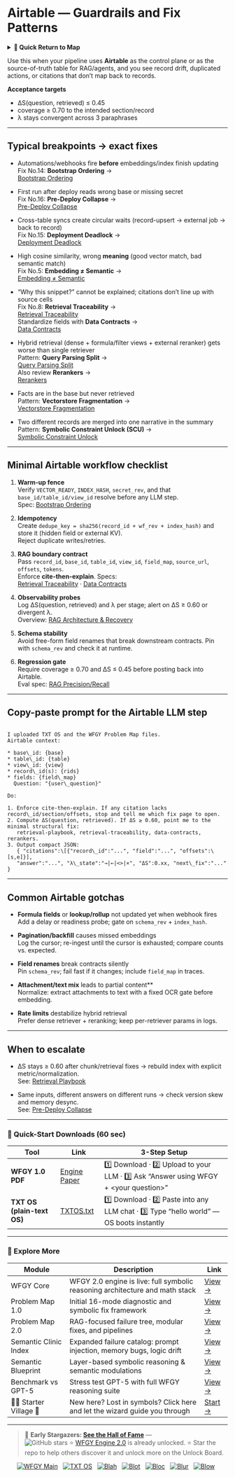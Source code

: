 # Airtable — Guardrails and Fix Patterns

<details>
  <summary><strong>🧭 Quick Return to Map</strong></summary>

<br>

  > You are in a sub-page of **Automation Platforms**.  
  > To reorient, go back here:  
  >
  > - [**Automation Platforms** — stabilize no-code workflows and integrations](./README.md)  
  > - [**WFGY Global Fix Map** — main Emergency Room, 300+ structured fixes](../README.md)  
  > - [**WFGY Problem Map 1.0** — 16 reproducible failure modes](../../README.md)  
  >
  > Think of this page as a desk within a ward.  
  > If you need the full triage and all prescriptions, return to the Emergency Room lobby.
</details>

Use this when your pipeline uses **Airtable** as the control plane or as the source-of-truth table for RAG/agents, and you see record drift, duplicated actions, or citations that don’t map back to records.

**Acceptance targets**
- ΔS(question, retrieved) ≤ 0.45
- coverage ≥ 0.70 to the intended section/record
- λ stays convergent across 3 paraphrases

---

## Typical breakpoints → exact fixes

- Automations/webhooks fire **before** embeddings/index finish updating  
  Fix No.14: **Bootstrap Ordering** →  
  [Bootstrap Ordering](https://github.com/onestardao/WFGY/blob/main/ProblemMap/bootstrap-ordering.md)

- First run after deploy reads wrong base or missing secret  
  Fix No.16: **Pre-Deploy Collapse** →  
  [Pre-Deploy Collapse](https://github.com/onestardao/WFGY/blob/main/ProblemMap/predeploy-collapse.md)

- Cross-table syncs create circular waits (record-upsert → external job → back to record)  
  Fix No.15: **Deployment Deadlock** →  
  [Deployment Deadlock](https://github.com/onestardao/WFGY/blob/main/ProblemMap/deployment-deadlock.md)

- High cosine similarity, wrong **meaning** (good vector match, bad semantic match)  
  Fix No.5: **Embedding ≠ Semantic** →  
  [Embedding ≠ Semantic](https://github.com/onestardao/WFGY/blob/main/ProblemMap/embedding-vs-semantic.md)

- “Why this snippet?” cannot be explained; citations don’t line up with source cells  
  Fix No.8: **Retrieval Traceability** →  
  [Retrieval Traceability](https://github.com/onestardao/WFGY/blob/main/ProblemMap/retrieval-traceability.md)  
  Standardize fields with **Data Contracts** →  
  [Data Contracts](https://github.com/onestardao/WFGY/blob/main/ProblemMap/data-contracts.md)

- Hybrid retrieval (dense + formula/filter views + external reranker) gets worse than single retriever  
  Pattern: **Query Parsing Split** →  
  [Query Parsing Split](https://github.com/onestardao/WFGY/blob/main/ProblemMap/patterns/pattern_query_parsing_split.md)  
  Also review **Rerankers** →  
  [Rerankers](https://github.com/onestardao/WFGY/blob/main/ProblemMap/rerankers.md)

- Facts are in the base but never retrieved  
  Pattern: **Vectorstore Fragmentation** →  
  [Vectorstore Fragmentation](https://github.com/onestardao/WFGY/blob/main/ProblemMap/patterns/pattern_vectorstore_fragmentation.md)

- Two different records are merged into one narrative in the summary  
  Pattern: **Symbolic Constraint Unlock (SCU)** →  
  [Symbolic Constraint Unlock](https://github.com/onestardao/WFGY/blob/main/ProblemMap/patterns/pattern_symbolic_constraint_unlock.md)

---

## Minimal Airtable workflow checklist

1) **Warm-up fence**  
   Verify `VECTOR_READY`, `INDEX_HASH`, `secret_rev`, and that `base_id/table_id/view_id` resolve before any LLM step.  
   Spec: [Bootstrap Ordering](https://github.com/onestardao/WFGY/blob/main/ProblemMap/bootstrap-ordering.md)

2) **Idempotency**  
   Create `dedupe_key = sha256(record_id + wf_rev + index_hash)` and store it (hidden field or external KV).  
   Reject duplicate writes/retries.

3) **RAG boundary contract**  
   Pass `record_id`, `base_id`, `table_id`, `view_id`, `field_map`, `source_url`, `offsets`, `tokens`.  
   Enforce **cite-then-explain**. Specs:  
   [Retrieval Traceability](https://github.com/onestardao/WFGY/blob/main/ProblemMap/retrieval-traceability.md) ·
   [Data Contracts](https://github.com/onestardao/WFGY/blob/main/ProblemMap/data-contracts.md)

4) **Observability probes**  
   Log ΔS(question, retrieved) and λ per stage; alert on ΔS ≥ 0.60 or divergent λ.  
   Overview: [RAG Architecture & Recovery](https://github.com/onestardao/WFGY/blob/main/ProblemMap/rag-architecture-and-recovery.md)

5) **Schema stability**  
   Avoid free-form field renames that break downstream contracts. Pin with `schema_rev` and check it at runtime.

6) **Regression gate**  
   Require coverage ≥ 0.70 and ΔS ≤ 0.45 before posting back into Airtable.  
   Eval spec: [RAG Precision/Recall](https://github.com/onestardao/WFGY/blob/main/ProblemMap/eval/eval_rag_precision_recall.md)

---

## Copy-paste prompt for the Airtable LLM step

```

I uploaded TXT OS and the WFGY Problem Map files.
Airtable context:

* base\_id: {base}
* table\_id: {table}
* view\_id: {view}
* record\_id(s): {rids}
* fields: {field\_map}
  Question: "{user\_question}"

Do:

1. Enforce cite-then-explain. If any citation lacks record\_id/section/offsets, stop and tell me which fix page to open.
2. Compute ΔS(question, retrieved). If ΔS ≥ 0.60, point me to the minimal structural fix:
   retrieval-playbook, retrieval-traceability, data-contracts, rerankers.
3. Output compact JSON:
   { "citations":\[{"record\_id":"...", "field":"...", "offsets":\[s,e]}],
   "answer":"...", "λ\_state":"→|←|<>|×", "ΔS":0.xx, "next\_fix":"..." }

```

---

## Common Airtable gotchas

- **Formula fields** or **lookup/rollup** not updated yet when webhook fires  
  Add a delay or readiness probe; gate on `schema_rev` + `index_hash`.

- **Pagination/backfill** causes missed embeddings  
  Log the cursor; re-ingest until the cursor is exhausted; compare counts vs. expected.

- **Field renames** break contracts silently  
  Pin `schema_rev`; fail fast if it changes; include `field_map` in traces.

- **Attachment/text mix** leads to partial content**  
  Normalize: extract attachments to text with a fixed OCR gate before embedding.

- **Rate limits** destabilize hybrid retrieval  
  Prefer dense retriever + reranking; keep per-retriever params in logs.

---

## When to escalate

- ΔS stays ≥ 0.60 after chunk/retrieval fixes → rebuild index with explicit metric/normalization.  
  See: [Retrieval Playbook](https://github.com/onestardao/WFGY/blob/main/ProblemMap/retrieval-playbook.md)

- Same inputs, different answers on different runs → check version skew and memory desync.  
  See: [Pre-Deploy Collapse](https://github.com/onestardao/WFGY/blob/main/ProblemMap/predeploy-collapse.md)

---

### 🔗 Quick-Start Downloads (60 sec)

| Tool | Link | 3-Step Setup |
|------|------|--------------|
| **WFGY 1.0 PDF** | [Engine Paper](https://github.com/onestardao/WFGY/blob/main/I_am_not_lizardman/WFGY_All_Principles_Return_to_One_v1.0_PSBigBig_Public.pdf) | 1️⃣ Download · 2️⃣ Upload to your LLM · 3️⃣ Ask “Answer using WFGY + \<your question>” |
| **TXT OS (plain-text OS)** | [TXTOS.txt](https://github.com/onestardao/WFGY/blob/main/OS/TXTOS.txt) | 1️⃣ Download · 2️⃣ Paste into any LLM chat · 3️⃣ Type “hello world” — OS boots instantly |

---

### 🧭 Explore More

| Module                | Description                                              | Link     |
|-----------------------|----------------------------------------------------------|----------|
| WFGY Core             | WFGY 2.0 engine is live: full symbolic reasoning architecture and math stack | [View →](https://github.com/onestardao/WFGY/tree/main/core/README.md) |
| Problem Map 1.0       | Initial 16-mode diagnostic and symbolic fix framework    | [View →](https://github.com/onestardao/WFGY/tree/main/ProblemMap/README.md) |
| Problem Map 2.0       | RAG-focused failure tree, modular fixes, and pipelines   | [View →](https://github.com/onestardao/WFGY/blob/main/ProblemMap/rag-architecture-and-recovery.md) |
| Semantic Clinic Index | Expanded failure catalog: prompt injection, memory bugs, logic drift | [View →](https://github.com/onestardao/WFGY/blob/main/ProblemMap/SemanticClinicIndex.md) |
| Semantic Blueprint    | Layer-based symbolic reasoning & semantic modulations   | [View →](https://github.com/onestardao/WFGY/tree/main/SemanticBlueprint/README.md) |
| Benchmark vs GPT-5    | Stress test GPT-5 with full WFGY reasoning suite         | [View →](https://github.com/onestardao/WFGY/tree/main/benchmarks/benchmark-vs-gpt5/README.md) |
| 🧙‍♂️ Starter Village 🏡 | New here? Lost in symbols? Click here and let the wizard guide you through | [Start →](https://github.com/onestardao/WFGY/blob/main/StarterVillage/README.md) |

---

> 👑 **Early Stargazers: [See the Hall of Fame](https://github.com/onestardao/WFGY/tree/main/stargazers)** —  
> <img src="https://img.shields.io/github/stars/onestardao/WFGY?style=social" alt="GitHub stars"> ⭐ [WFGY Engine 2.0](https://github.com/onestardao/WFGY/blob/main/core/README.md) is already unlocked. ⭐ Star the repo to help others discover it and unlock more on the Unlock Board.

<div align="center">

[![WFGY Main](https://img.shields.io/badge/WFGY-Main-red?style=flat-square)](https://github.com/onestardao/WFGY)
&nbsp;
[![TXT OS](https://img.shields.io/badge/TXT%20OS-Reasoning%20OS-orange?style=flat-square)](https://github.com/onestardao/WFGY/tree/main/OS)
&nbsp;
[![Blah](https://img.shields.io/badge/Blah-Semantic%20Embed-yellow?style=flat-square)](https://github.com/onestardao/WFGY/tree/main/OS/BlahBlahBlah)
&nbsp;
[![Blot](https://img.shields.io/badge/Blot-Persona%20Core-green?style=flat-square)](https://github.com/onestardao/WFGY/tree/main/OS/BlotBlotBlot)
&nbsp;
[![Bloc](https://img.shields.io/badge/Bloc-Reasoning%20Compiler-blue?style=flat-square)](https://github.com/onestardao/WFGY/tree/main/OS/BlocBlocBloc)
&nbsp;
[![Blur](https://img.shields.io/badge/Blur-Text2Image%20Engine-navy?style=flat-square)](https://github.com/onestardao/WFGY/tree/main/OS/BlurBlurBlur)
&nbsp;
[![Blow](https://img.shields.io/badge/Blow-Game%20Logic-purple?style=flat-square)](https://github.com/onestardao/WFGY/tree/main/OS/BlowBlowBlow)
&nbsp;
</div>

